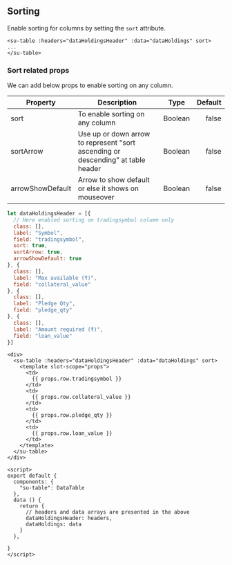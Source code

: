 ## Sorting

Enable sorting for columns by setting the `sort` attribute.

```vue
<su-table :headers="dataHoldingsHeader" :data="dataHoldings" sort>
...
</su-table>
```

### Sort related props

We can add below props to enable sorting on any column.

|  Property  |  Description  |  Type  |  Default  |
| ------------- | ------------- |:-----:| -----:|
|  sort  | To enable sorting on any column  |  Boolean  |  false  |
|  sortArrow  | Use up or down arrow to represent "sort ascending or descending" at table header  |  Boolean  |  false  |
|  arrowShowDefault  | Arrow to show default or else it shows on mouseover |  Boolean  |  false  |


```js
let dataHoldingsHeader = [{
  // Here enabled sorting on tradingsymbol column only
  class: [],
  label: "Symbol",
  field: "tradingsymbol",
  sort: true,
  sortArrow: true,
  arrowShowDefault: true
}, {
  class: [],
  label: "Max available (₹)",
  field: "collateral_value"
}, {
  class: [],
  label: "Pledge Qty",
  field: "pledge_qty"
}, {
  class: [],
  label: "Amount required (₹)",
  field: "loan_value"
}]
```

```vue
<div>
  <su-table :headers="dataHoldingsHeader" :data="dataHoldings" sort>
    <template slot-scope="props">
      <td>
        {{ props.row.tradingsymbol }}
      </td>
      <td>
        {{ props.row.collateral_value }}
      </td>
      <td>
        {{ props.row.pledge_qty }}
      </td>
      <td>
        {{ props.row.loan_value }}
      </td>
    </template>
  </su-table>
</div>

<script>
export default {
  components: {
    "su-table": DataTable
  },
  data () {
    return {
      // headers and data arrays are presented in the above
      dataHoldingsHeader: headers,
      dataHoldings: data
    }
  },

}
</script>
```

<div>
  <su-table :headers="dataHoldingsHeader" :data="dataHoldings" sort>
    <template slot-scope="props">
      <td>
        {{ props.row.tradingsymbol }}
      </td>
      <td>
        {{ props.row.collateral_value }}
      </td>
      <td>
        {{ props.row.pledge_qty }}
      </td>
      <td>
        {{ props.row.loan_value }}
      </td>
    </template>
  </su-table>
</div>

<script>
import DataTable from "../.vuepress/components/SimpleUI/components/DataTable"

export default {
  components: {
    "su-table": DataTable
  },
  data () {
    return {
      dataHoldingsHeader: [{
        class: [],
        label: "Symbol",
        field: "tradingsymbol",
        sort: true,
        sortArrow: true,
        arrowShowDefault: true
      }, {
        class: [],
        label: "Max available (₹)",
        field: "collateral_value"
      }, {
        class: [],
        label: "Pledge Qty",
        field: "pledge_qty"
      }, {
        class: [],
        label: "Amount required (₹)",
        field: "loan_value"
      }],
      dataHoldings: [{
            "tradingsymbol": "QUICKHEAL",
            "loan_value": 253.25,
            "quantity": 1.0,
            "pledge_qty": 1.0,
            "collateral_value": 127.0
          }, {
            "tradingsymbol": "UPL",
            "loan_value": 734.85,
            "quantity": 1.0,
            "pledge_qty": 1.0,
            "collateral_value": 367.0
          }, {
            "tradingsymbol": "L&TFH",
            "loan_value": 330.9,
            "quantity": 2.0,
            "pledge_qty": 2.0,
            "collateral_value": 165.0
          }, {
            "tradingsymbol": "AXISBANK",
            "loan_value": 7011.4,
            "quantity": 11.0,
            "pledge_qty": 11.0,
            "collateral_value": 3506.0
          }, {
            "tradingsymbol": "WONDERLA",
            "loan_value": 309.15,
            "quantity": 1.0,
            "pledge_qty": 1.0,
            "collateral_value": 155.0
          }, {
            "tradingsymbol": "IDFCBANK",
            "loan_value": 44.9,
            "quantity": 1.0,
            "pledge_qty": 1.0,
            "collateral_value": 22.0
          }],
    }
  },

}
</script>

